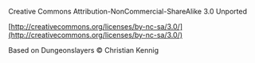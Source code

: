 Creative Commons Attribution-NonCommercial-ShareAlike 3.0 Unported

[http://creativecommons.org/licenses/by-nc-sa/3.0/](http://creativecommons.org/licenses/by-nc-sa/3.0/)


Based on Dungeonslayers © Christian Kennig
